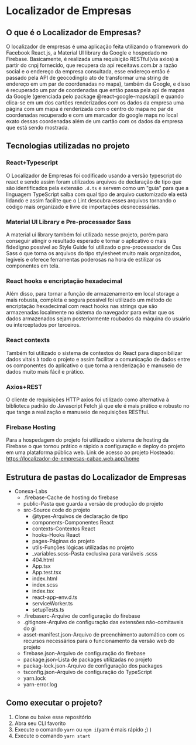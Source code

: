 # Localizador de Empresas
## O que é o Localizador de Empresas?
O localizador de empresas é uma aplicação feita utilizando o framework do Facebook React.js, a Material UI library 
da Google e hospedado no Firebase. Basicamente, é realizada uma requisição RESTful(via axios) a partir do cnpj fornecido,
que recupera da api receitaws.com.br a razão social e o endereço da empresa consultada, esse endereço então é passado pela 
API de geocoding(o ato de transformar uma string de endereço em um par de coordenadas no mapa), também da Google, e disso é 
recuperado um par de coordenadas que então passa pela api de mapas da Google (gerenciada pelo package @react-google-maps/api)
e quando clica-se em um dos cartões renderizados com os dados da empresa uma página com um mapa é renderizada com o centro do mapa
no par de coordenadas recuperado e com um marcador do google maps no local exato dessas coordenadas além de um cartão com os dados
da empresa que está sendo mostrada.

## Tecnologias utilizadas no projeto
### React+Typescript
O Localizador de Empresas foi codificado usando a versão typescript do react e sendo assim foram utilizados arquivos de declaração
de tipo que são identificados pela extensão ``` .d.ts ``` e servem como um "guia" para que a linguagem TypeScript saiba com qual
tipo de arquivo customizado ela está lidando e assim facilite que o Lint descubra esses arquivos tornando o código mais organizado
e livre de importações desnecessárias.

### Material UI Library e Pre-processador Sass
A material ui library também foi utilizada nesse projeto, porém para conseguir atingir o resultado esperado e tornar o aplicativo
o mais fidedigno possível ao Style Guide foi utilizado o pre-processador de Css Sass o que torna os arquivos do tipo stylesheet muito
mais organizados, legiveis e oferece ferramentas poderosas na hora de estilizar os componentes em tela.

### React hooks e encriptação hexadecimal
Além disso, para tornar a função de armazenamento em local storage a mais robusta, completa e segura possível foi utilizado um método
de encriptação hexadecimal com react hooks nas strings que são armazenadas localmente no sistema do navegador para evitar que os 
dados armazenados sejam posteriormente roubados da máquina do usuário ou interceptados por terceiros. 

### React contexts
Também foi utilizado o sistema de contextos do React para disponibilizar dados vitais à todo o projeto e assim facilitar a comunicação
de dados entre os componentes do aplicativo o que torna a renderização e manuseio de dados muito mais fácil e prático.

### Axios+REST
O cliente de requisições HTTP axios foi utilizado como alternativa à biblioteca padrão do Javascript Fetch já que ele é mais prático
e robusto no que tange a realização e manuseio de requisições RESTful.

### Firebase Hosting
Para a hospedagem do projeto foi utilizado o sistema de hosting da Firebase o que tornou prático e rápido a configuração e deploy
do projeto em uma plataforma pública web.
Link de acesso ao projeto Hosteado: https://localizador-de-empresas-cabae.web.app/home

## Estrutura de pastas do Localizador de Empresas
+ Conexa-Labs
  - .firebase-Cache de hosting do firebase
  - public-Pasta que guarda a versão de produção do projeto
  - src-Source code do projeto
    * @types-Arquivos de declaração de tipo
    * components-Componentes React
    * contexts-Contextos React
    * hooks-Hooks React
    * pages-Páginas do projeto
    * utils-Funções lógicas utilizadas no projeto
    * _variables.scss-Pasta exclusiva para variáveis .scss
    * 404.html
    * App.tsx
    * App.test.tsx
    * index.html
    * index.scss
    * index.tsx
    * react-app-env.d.ts
    * serviceWorker.ts
    * setupTests.ts
  - .firebaserc-Arquivo de configuração do firebase
  - .gitignore-Arquivo de configuração das extensões não-comitaveis do gi
  - asset-manifest.json-Arquivo de preenchimento automático com os recursos necessários para o funcionamento da versão web do projeto
  - firebase.json-Arquivo de configuração do firebase
  - package.json-Lista de packages utilizadas no projeto
  - packag-lock.json-Arquivo de configuração dos packages
  - tsconfig.json-Arquivo de configuração do TypeScript
  - yarn.lock
  - yarn-error.log

## Como executar o projeto?
1. Clone ou baixe esse repositório
2. Abra seu CLI favorito
3. Execute o comando ``` yarn ``` ou ``` npm i ```(yarn é mais rápido ;) )
4. Execute o comando ``` yarn start ``` 
